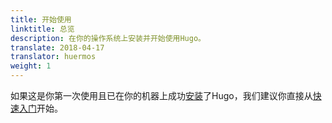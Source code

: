 ```yaml
---
title: 开始使用
linktitle: 总览
description: 在你的操作系统上安装并开始使用Hugo。
translate: 2018-04-17
translator: huermos
weight: 1
---
```


如果这是你第一次使用且已在你的机器上成功[安装](/getting-started/installing/)了Hugo，我们建议你直接从[快速入门](/getting-started/quick-start/)开始。